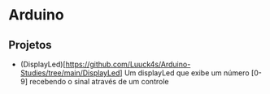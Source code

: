 # Arduino

## Projetos

- (DisplayLed)[https://github.com/Luuck4s/Arduino-Studies/tree/main/DisplayLed]
Um displayLed que exibe um número [0-9] recebendo o sinal através de um controle